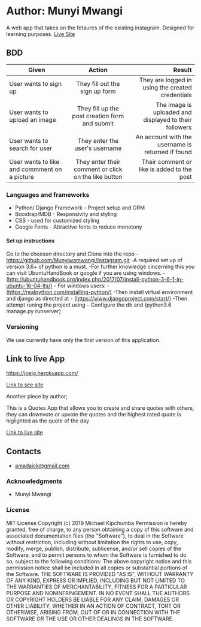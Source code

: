 # Author: Munyi Mwangi

A web app that takes on the fetaures of the existing instagram. Designed for learning purposes.
[Live Site](https://joeig.herokuapp.com/)

## BDD

| Given       | Action       | Result  |
| ------------- |:-------------:| -----:|
| User wants to sign up | They fill out the sign up form | They are logged in using the created credentials |
| User wants to upload an image | They fill up the post creation form and submit | The image is uploaded and displayed to their followers  |
| User wants to search for user | They enter the user's username | An account with the username is returned if found |
| User wants to like and commment on a picture | They enter their comment or click on the like button | Their comment or like is added to the post |

### Languages and frameworks

- Python/ Django Framework - Project setup and ORM
- Boostrap/MDB - Responsivity and styling
- CSS - used for customized styling
- Google Fonts - Attractive fonts to reduce monotony

#### Set up instructions

Go to the choosen directory and Clone into the repo
    -<https://github.com/Munyiwamwangi/Instagram.git>
    -A required set up of version 3.6+ of python is a must.
    -For further knowledge cincerning this you can visit UbuntuHandBook or google if you are using windows.
    - (<http://ubuntuhandbook.org/index.php/2017/07/install-python-3-6-1-in-ubuntu-16-04-lts/)>
    - For windows users:
    - (<https://realpython.com/installing-python/)>
    -Then install virtual environment and django as directed at
    - (<https://www.djangoproject.com/start/)>
    -Then attempt runing the project using
    - Configure the db and
    (python3.6 manage.py runserver)

### Versioning

We use currently have only the first version of this application.

## Link to live App

https://joeig.herokuapp.com/

<a href="https://joeig.herokuapp.com/">Link to see site</a>

Another piece by author;

This is a Quotes App that allows you to create and share quotes with others, they can downvote or upvote the quotes and the highest rated quote is higlighted as the quote of the day

<a href="https://munyiwamwangi.github.io/Quotes-App/">Link to live site</a>

## Contacts

- amadaick@gmail.com

### Acknowledgments

- Munyi Mwangi

### License

MIT License
Copyright (c) 2019 Michael Kipchumba
Permission is hereby granted, free of charge, to any person obtaining a copy
of this software and associated documentation files (the "Software"), to deal
in the Software without restriction, including without limitation the rights
to use, copy, modify, merge, publish, distribute, sublicense, and/or sell
copies of the Software, and to permit persons to whom the Software is
furnished to do so, subject to the following conditions:
The above copyright notice and this permission notice shall be included in all
copies or substantial portions of the Software.
THE SOFTWARE IS PROVIDED "AS IS", WITHOUT WARRANTY OF ANY KIND, EXPRESS OR
IMPLIED, INCLUDING BUT NOT LIMITED TO THE WARRANTIES OF MERCHANTABILITY,
FITNESS FOR A PARTICULAR PURPOSE AND NONINFRINGEMENT. IN NO EVENT SHALL THE
AUTHORS OR COPYRIGHT HOLDERS BE LIABLE FOR ANY CLAIM, DAMAGES OR OTHER
LIABILITY, WHETHER IN AN ACTION OF CONTRACT, TORT OR OTHERWISE, ARISING FROM,
OUT OF OR IN CONNECTION WITH THE SOFTWARE OR THE USE OR OTHER DEALINGS IN THE
SOFTWARE.
